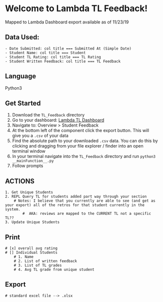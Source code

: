 # Welcome to Lambda TL Feedback!
Mapped to Lambda Dashboard export available as of 11/23/19

## Data Used:
    - Date Submitted: col title === Submitted At (Simple Date)
    - Student Name: col title === Student 
    - Student TL Rating: col title === TL Rating
    - Student Written Feedback: col title === TL Feedback

## Language
Python3

## Get Started
1. Download the `TL_Feedback` directory
2. Go to your dashboard: [Lambda TL Dashboard](https://www.dashboards.lambdaschool.com)
3. Navigate to: Overview > Student Feedback
4. At the bottom left of the component click the export button. This will give you a `.csv` of your data
5. Find the absolute path to your downloaded `.csv` data. You can do this by clicking and dragging from your file explorer / finder into an open terminal window
6. In your terminal navigate into the `TL_Feedback` directory and run `python3 __mainFunction__.py`
7. Follow prompts

## ACTIONS
    1. Get Unique Students
    2. REPL Query TL for students added part way through your section 
        # Notes: I believe that you currently are able to see (and get as your export) all of the retros for that student currently in the system. 
            #  AKA: reviews are mapped to the CURRENT TL not a specific TL??
    3. Update Unique Students

## Print
    # [x] overall avg rating
    # [] Individual Students
        # 1. Name
        # 2. List of written feedback
        # 3. List of TL grades
        # 4. Avg TL grade from unique student

## Export 
    # standard excel file --> .xlsx